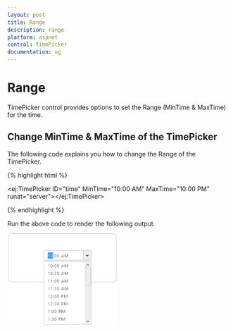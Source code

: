```yaml
---
layout: post
title: Range
description: range
platform: aspnet
control: TimePicker
documentation: ug
---
```


# Range

TimePicker control provides options to set the Range (MinTime & MaxTime) for the time.

## Change MinTime & MaxTime of the TimePicker

The following code explains you how to change the Range of the TimePicker.

{% highlight html %}



<ej:TimePicker ID="time" MinTime="10:00 AM" MaxTime="10:00 PM" runat="server"></ej:TimePicker>



{% endhighlight %}



Run the above code to render the following output.

 ![](Range_images/Range_img1.png) 



